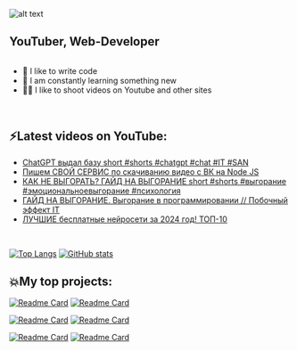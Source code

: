 ![alt text](https://github.com/IT-Personality/IT-Personality/blob/main/IT-Personality%20YouTube.png)
## YouTuber, Web-Developer

<div align="center"><img src="https://komarev.com/ghpvc/?username=IT-Personality&style=flat-square&color=0fffcf" alt=""/></div>

- 💪 I like to write code<br />
- 🥅 I am constantly learning something new<br />
- 🤹🏽 I like to shoot videos on Youtube and other sites
 <br />

## ⚡️Latest videos on YouTube:
<!-- YOUTUBE:START -->
- [ChatGPT выдал базу short #shorts #chatgpt #chat #IT #SAN](https://www.youtube.com/watch?v=u7aWhk1Ocdo)
- [Пишем СВОЙ СЕРВИС по скачиванию видео с ВК на Node JS](https://www.youtube.com/watch?v=aVSKnikNXp4)
- [КАК НЕ ВЫГОРАТЬ? ГАЙД НА ВЫГОРАНИЕ short #shorts #выгорание #эмоциональноевыгорание #психология](https://www.youtube.com/watch?v=D_OyUHnX-Uk)
- [ГАЙД НА ВЫГОРАНИЕ. Выгорание в программировании // Побочный эффект IT](https://www.youtube.com/watch?v=zSs_jbp96vA)
- [ЛУЧШИЕ бесплатные нейросети за 2024 год! ТОП-10](https://www.youtube.com/watch?v=6zHtNidZwIk)
<!-- YOUTUBE:END -->

<br />

[![Top Langs](https://github-readme-stats.vercel.app/api/top-langs/?username=IT-Personality&theme=dracula&hide_border=true&layout=donut)](https://github.com/IT-Personality)
[![GitHub stats](https://github-readme-stats.vercel.app/api?username=IT-Personality&theme=dracula&hide_border=true&layout=donut&rank_icon=github)](https://github.com/IT-Personality)

## 💥My top projects: <br />
[![Readme Card](https://github-readme-stats.vercel.app/api/pin/?username=IT-Personality&repo=assistantVK&hide_border=true&layout=donut)](https://github.com/IT-Personality/assistantVK)
[![Readme Card](https://github-readme-stats.vercel.app/api/pin/?username=IT-Personality&repo=currency-converter.github.io&hide_border=true&layout=donut)](https://github.com/IT-Personality/currency-converter.github.io)

[![Readme Card](https://github-readme-stats.vercel.app/api/pin/?username=IT-Personality&repo=Arduino-auto-watering-of-plants&hide_border=true&layout=donut)](https://github.com/IT-Personality/Arduino-auto-watering-of-plants)
[![Readme Card](https://github-readme-stats.vercel.app/api/pin/?username=IT-Personality&repo=it-personality.github.io&hide_border=true&layout=donut)](https://github.com/IT-Personality/it-personality.github.io)

[![Readme Card](https://github-readme-stats.vercel.app/api/pin/?username=IT-Personality&repo=QrCode-Generator&hide_border=true&layout=donut)](https://github.com/IT-Personality/QrCode-Generator)
[![Readme Card](https://github-readme-stats.vercel.app/api/pin/?username=IT-Personality&repo=online-stopwatch.github.io&hide_border=true&layout=donut)](https://github.com/IT-Personality/online-stopwatch.github.io)

<!-- <a href="https://github.com/IT-Personality/Your_browser">
  <img align="center" style="margin:0.5rem" src="https://github-readme-stats.vercel.app/api/pin/?username=braydoncoyer&repo=Your_browser&title_color=ffffff&text_color=c9cacc&icon_color=4AB197&bg_color=1A2B34" />
</a>  -->
